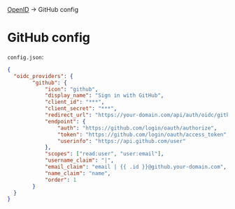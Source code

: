 <div class="breadcrumbs">
    <a href="/administration-guide/openid">OpenID</a>
    → GitHub config
</div>

# GitHub config

`config.json`:
```json
{
  "oidc_providers": {
		"github": {
			"icon": "github",
			"display_name": "Sign in with GitHub",
			"client_id": "***",
			"client_secret": "***",
			"redirect_url": "https://your-domain.com/api/auth/oidc/github/redirect",
			"endpoint": {
				"auth": "https://github.com/login/oauth/authorize",
				"token": "https://github.com/login/oauth/access_token",
				"userinfo": "https://api.github.com/user"
			},
			"scopes": ["read:user", "user:email"],
			"username_claim": "|",
			"email_claim": "email | {{ .id }}@github.your-domain.com",
			"name_claim": "name",
			"order": 1
		}
  }
}
```